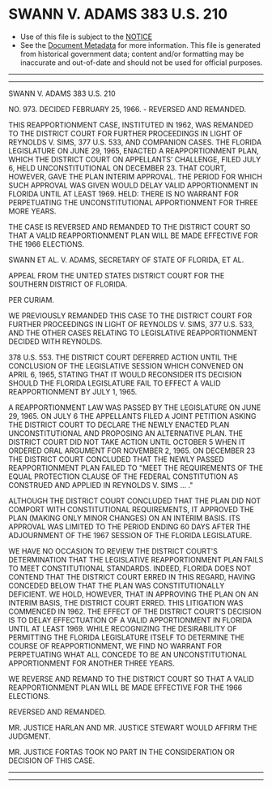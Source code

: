 ---
---

# SWANN V. ADAMS 383 U.S. 210

* Use of this file is subject to the [NOTICE](https://github.com/publicdocs/notice/blob/master/NOTICE)
* See the [Document Metadata](../../../) for more information.
  This file is generated from historical government data; content and/or formatting may be inaccurate and out-of-date and should not be used for official purposes.

----------
----------

SWANN V. ADAMS 383 U.S. 210

NO. 973.  DECIDED FEBRUARY 25, 1966.  - REVERSED AND REMANDED.

THIS REAPPORTIONMENT CASE, INSTITUTED IN 1962, WAS REMANDED TO THE DISTRICT COURT FOR FURTHER PROCEEDINGS IN LIGHT OF REYNOLDS V. SIMS, 377 U.S. 533, AND COMPANION CASES.  THE FLORIDA LEGISLATURE ON JUNE 29, 1965, ENACTED A REAPPORTIONMENT PLAN, WHICH THE DISTRICT COURT ON APPELLANTS' CHALLENGE, FILED JULY 6, HELD UNCONSTITUTIONAL ON DECEMBER 23.  THAT COURT, HOWEVER, GAVE THE PLAN INTERIM APPROVAL.  THE PERIOD FOR WHICH SUCH APPROVAL WAS GIVEN WOULD DELAY VALID APPORTIONMENT IN FLORIDA UNTIL AT LEAST 1969.  HELD: THERE IS NO WARRANT FOR PERPETUATING THE UNCONSTITUTIONAL APPORTIONMENT FOR THREE MORE YEARS.

THE CASE IS REVERSED AND REMANDED TO THE DISTRICT COURT SO THAT A VALID REAPPORTIONMENT PLAN WILL BE MADE EFFECTIVE FOR THE 1966 ELECTIONS.

SWANN ET AL. V. ADAMS, SECRETARY OF STATE OF FLORIDA, ET AL.

APPEAL FROM THE UNITED STATES DISTRICT COURT FOR THE SOUTHERN DISTRICT OF FLORIDA.

PER CURIAM.

WE PREVIOUSLY REMANDED THIS CASE TO THE DISTRICT COURT FOR FURTHER PROCEEDINGS IN LIGHT OF REYNOLDS V. SIMS, 377 U.S. 533, AND THE OTHER CASES RELATING TO LEGISLATIVE REAPPORTIONMENT DECIDED WITH REYNOLDS.

378 U.S. 553.  THE DISTRICT COURT DEFERRED ACTION UNTIL THE CONCLUSION OF THE LEGISLATIVE SESSION WHICH CONVENED ON APRIL 6, 1965, STATING THAT IT WOULD RECONSIDER ITS DECISION SHOULD THE FLORIDA LEGISLATURE FAIL TO EFFECT A VALID REAPPORTIONMENT BY JULY 1, 1965.

A REAPPORTIONMENT LAW WAS PASSED BY THE LEGISLATURE ON JUNE 29, 1965.  ON JULY 6 THE APPELLANTS FILED A JOINT PETITION ASKING THE DISTRICT COURT TO DECLARE THE NEWLY ENACTED PLAN UNCONSTITUTIONAL AND PROPOSING AN ALTERNATIVE PLAN.  THE DISTRICT COURT DID NOT TAKE ACTION UNTIL OCTOBER 5 WHEN IT ORDERED ORAL ARGUMENT FOR NOVEMBER 2, 1965.  ON DECEMBER 23 THE DISTRICT COURT CONCLUDED THAT THE NEWLY PASSED REAPPORTIONMENT PLAN FAILED TO "MEET THE REQUIREMENTS OF THE EQUAL PROTECTION CLAUSE OF THE FEDERAL CONSTITUTION AS CONSTRUED AND APPLIED IN REYNOLDS V. SIMS  ...  ."

ALTHOUGH THE DISTRICT COURT CONCLUDED THAT THE PLAN DID NOT COMPORT WITH CONSTITUTIONAL REQUIREMENTS, IT APPROVED THE PLAN (MAKING ONLY MINOR CHANGES) ON AN INTERIM BASIS.  ITS APPROVAL WAS LIMITED TO THE PERIOD ENDING 60 DAYS AFTER THE ADJOURNMENT OF THE 1967 SESSION OF THE FLORIDA LEGISLATURE.

WE HAVE NO OCCASION TO REVIEW THE DISTRICT COURT'S DETERMINATION THAT THE LEGISLATIVE REAPPORTIONMENT PLAN FAILS TO MEET CONSTITUTIONAL STANDARDS.  INDEED, FLORIDA DOES NOT CONTEND THAT THE DISTRICT COURT ERRED IN THIS REGARD, HAVING CONCEDED BELOW THAT THE PLAN WAS CONSTITUTIONALLY DEFICIENT.  WE HOLD, HOWEVER, THAT IN APPROVING THE PLAN ON AN INTERIM BASIS, THE DISTRICT COURT ERRED.  THIS LITIGATION WAS COMMENCED IN 1962.  THE EFFECT OF THE DISTRICT COURT'S DECISION IS TO DELAY EFFECTUATION OF A VALID APPORTIONMENT IN FLORIDA UNTIL AT LEAST 1969.  WHILE RECOGNIZING THE DESIRABILITY OF PERMITTING THE FLORIDA LEGISLATURE ITSELF TO DETERMINE THE COURSE OF REAPPORTIONMENT, WE FIND NO WARRANT FOR PERPETUATING WHAT ALL CONCEDE TO BE AN UNCONSTITUTIONAL APPORTIONMENT FOR ANOTHER THREE YEARS.

WE REVERSE AND REMAND TO THE DISTRICT COURT SO THAT A VALID REAPPORTIONMENT PLAN WILL BE MADE EFFECTIVE FOR THE 1966 ELECTIONS.

REVERSED AND REMANDED.

MR. JUSTICE HARLAN AND MR. JUSTICE STEWART WOULD AFFIRM THE JUDGMENT.

MR. JUSTICE FORTAS TOOK NO PART IN THE CONSIDERATION OR DECISION OF THIS CASE.


----------
----------

